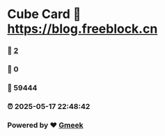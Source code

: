 # Cube Card :link: https://blog.freeblock.cn 
### :page_facing_up: [2](https://blog.freeblock.cn/tag.html) 
### :speech_balloon: 0 
### :hibiscus: 59444 
### :alarm_clock: 2025-05-17 22:48:42 
### Powered by :heart: [Gmeek](https://github.com/Meekdai/Gmeek)
